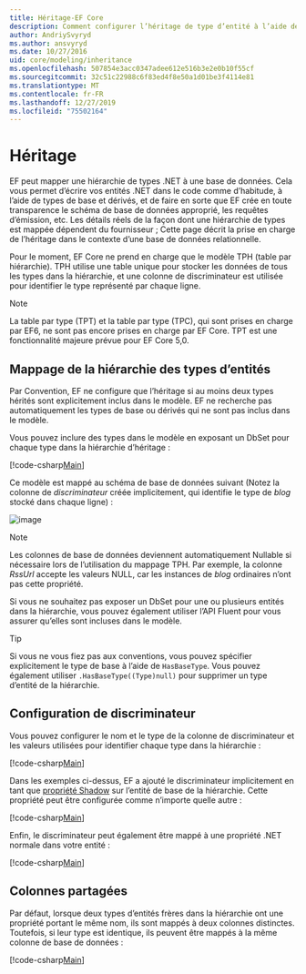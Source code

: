 ```yaml
---
title: Héritage-EF Core
description: Comment configurer l’héritage de type d’entité à l’aide de Entity Framework Core
author: AndriySvyryd
ms.author: ansvyryd
ms.date: 10/27/2016
uid: core/modeling/inheritance
ms.openlocfilehash: 507854e3acc0347adee612e516b3e2e0b10f55cf
ms.sourcegitcommit: 32c51c22988c6f83ed4f8e50a1d01be3f4114e81
ms.translationtype: MT
ms.contentlocale: fr-FR
ms.lasthandoff: 12/27/2019
ms.locfileid: "75502164"
---
```

# <a name="inheritance"></a>Héritage

EF peut mapper une hiérarchie de types .NET à une base de données. Cela vous permet d’écrire vos entités .NET dans le code comme d’habitude, à l’aide de types de base et dérivés, et de faire en sorte que EF crée en toute transparence le schéma de base de données approprié, les requêtes d’émission, etc. Les détails réels de la façon dont une hiérarchie de types est mappée dépendent du fournisseur ; Cette page décrit la prise en charge de l’héritage dans le contexte d’une base de données relationnelle.

Pour le moment, EF Core ne prend en charge que le modèle TPH (table par hiérarchie). TPH utilise une table unique pour stocker les données de tous les types dans la hiérarchie, et une colonne de discriminateur est utilisée pour identifier le type représenté par chaque ligne.

> [!NOTE]
> La table par type (TPT) et la table par type (TPC), qui sont prises en charge par EF6, ne sont pas encore prises en charge par EF Core. TPT est une fonctionnalité majeure prévue pour EF Core 5,0.

## <a name="entity-type-hierarchy-mapping"></a>Mappage de la hiérarchie des types d’entités

Par Convention, EF ne configure que l’héritage si au moins deux types hérités sont explicitement inclus dans le modèle. EF ne recherche pas automatiquement les types de base ou dérivés qui ne sont pas inclus dans le modèle.

Vous pouvez inclure des types dans le modèle en exposant un DbSet pour chaque type dans la hiérarchie d’héritage :

[!code-csharp[Main](../../../samples/core/Modeling/Conventions/InheritanceDbSets.cs?name=InheritanceDbSets&highlight=3-4)]

Ce modèle est mappé au schéma de base de données suivant (Notez la colonne de *discriminateur* créée implicitement, qui identifie le type de *blog* stocké dans chaque ligne) :

![image](_static/inheritance-tph-data.png)

>[!NOTE]
> Les colonnes de base de données deviennent automatiquement Nullable si nécessaire lors de l’utilisation du mappage TPH. Par exemple, la colonne *RssUrl* accepte les valeurs NULL, car les instances de *blog* ordinaires n’ont pas cette propriété.

Si vous ne souhaitez pas exposer un DbSet pour une ou plusieurs entités dans la hiérarchie, vous pouvez également utiliser l’API Fluent pour vous assurer qu’elles sont incluses dans le modèle.

> [!TIP]
> Si vous ne vous fiez pas aux conventions, vous pouvez spécifier explicitement le type de base à l’aide de `HasBaseType`. Vous pouvez également utiliser `.HasBaseType((Type)null)` pour supprimer un type d’entité de la hiérarchie.

## <a name="discriminator-configuration"></a>Configuration de discriminateur

Vous pouvez configurer le nom et le type de la colonne de discriminateur et les valeurs utilisées pour identifier chaque type dans la hiérarchie :

[!code-csharp[Main](../../../samples/core/Modeling/FluentAPI/DiscriminatorConfiguration.cs?name=DiscriminatorConfiguration&highlight=4-6)]

Dans les exemples ci-dessus, EF a ajouté le discriminateur implicitement en tant que [propriété Shadow](xref:core/modeling/shadow-properties) sur l’entité de base de la hiérarchie. Cette propriété peut être configurée comme n’importe quelle autre :

[!code-csharp[Main](../../../samples/core/Modeling/FluentAPI/DiscriminatorPropertyConfiguration.cs?name=DiscriminatorPropertyConfiguration&highlight=4-5)]

Enfin, le discriminateur peut également être mappé à une propriété .NET normale dans votre entité :

[!code-csharp[Main](../../../samples/core/Modeling/FluentAPI/NonShadowDiscriminator.cs?name=NonShadowDiscriminator&highlight=4)]

## <a name="shared-columns"></a>Colonnes partagées

Par défaut, lorsque deux types d’entités frères dans la hiérarchie ont une propriété portant le même nom, ils sont mappés à deux colonnes distinctes. Toutefois, si leur type est identique, ils peuvent être mappés à la même colonne de base de données :

[!code-csharp[Main](../../../samples/core/Modeling/FluentAPI/SharedTPHColumns.cs?name=SharedTPHColumns&highlight=9,13)]
